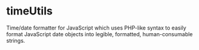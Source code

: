 # timeUtils
Time/date formatter for JavaScript which uses PHP-like syntax to easily format JavaScript date objects into legible, formatted, human-consumable strings. 
